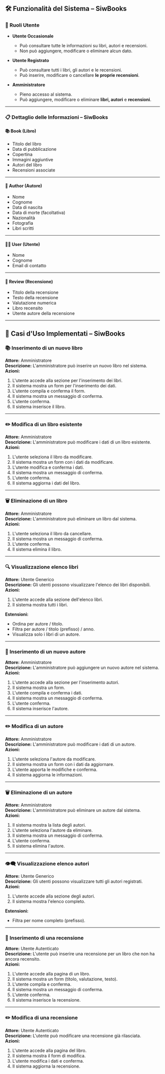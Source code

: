 ## 🛠️ Funzionalità del Sistema – SiwBooks

### 👥 Ruoli Utente

- **Utente Occasionale**  
  - Può consultare tutte le informazioni su libri, autori e recensioni.  
  - Non può aggiungere, modificare o eliminare alcun dato.

- **Utente Registrato**  
  - Può consultare tutti i libri, gli autori e le recensioni.  
  - Può inserire, modificare o cancellare **le proprie recensioni**.

- **Amministratore**  
  - Pieno accesso al sistema.  
  - Può aggiungere, modificare o eliminare **libri, autori** e **recensioni**.  

---

### 📋 Dettaglio delle Informazioni – SiwBooks

#### 📚 Book (Libro)
- Titolo del libro  
- Data di pubblicazione  
- Copertina  
- Immagini aggiuntive  
- Autori del libro  
- Recensioni associate  

---

#### 👤 Author (Autore) 
- Nome  
- Cognome  
- Data di nascita  
- Data di morte (facoltativa)  
- Nazionalità  
- Fotografia  
- Libri scritti  

---

#### 🧑‍💻 User (Utente)
- Nome  
- Cognome  
- Email di contatto  

---

#### 📝 Review (Recensione)  
- Titolo della recensione  
- Testo della recensione  
- Valutazione numerica  
- Libro recensito  
- Utente autore della recensione  



---

## 📌 Casi d'Uso Implementati – SiwBooks

### 📚 Inserimento di un nuovo libro  
**Attore:** Amministratore  
**Descrizione:** L'amministratore può inserire un nuovo libro nel sistema.  
**Azioni:**
1. L'utente accede alla sezione per l'inserimento dei libri.
2. Il sistema mostra un form per l'inserimento dei dati.
3. L'utente compila e conferma il form.
4. Il sistema mostra un messaggio di conferma.
5. L'utente conferma.
6. Il sistema inserisce il libro.

---

### ✏️ Modifica di un libro esistente  
**Attore:** Amministratore  
**Descrizione:** L'amministratore può modificare i dati di un libro esistente.  
**Azioni:**
1. L'utente seleziona il libro da modificare.
2. Il sistema mostra un form con i dati da modificare.
3. L'utente modifica e conferma i dati.
4. Il sistema mostra un messaggio di conferma.
5. L'utente conferma.
6. Il sistema aggiorna i dati del libro.

---

### 🗑️ Eliminazione di un libro  
**Attore:** Amministratore  
**Descrizione:** L'amministratore può eliminare un libro dal sistema.  
**Azioni:**
1. L'utente seleziona il libro da cancellare.
2. Il sistema mostra un messaggio di conferma.
3. L'utente conferma.
4. Il sistema elimina il libro.

---

### 🔍 Visualizzazione elenco libri  
**Attore:** Utente Generico  
**Descrizione:** Gli utenti possono visualizzare l'elenco dei libri disponibili.  
**Azioni:**
1. L'utente accede alla sezione dell'elenco libri.
2. Il sistema mostra tutti i libri.  

**Estensioni:**
- Ordina per autore / titolo.
- Filtra per autore / titolo (prefisso) / anno.
- Visualizza solo i libri di un autore.

---

### 👤 Inserimento di un nuovo autore  
**Attore:** Amministratore  
**Descrizione:** L'amministratore può aggiungere un nuovo autore nel sistema.  
**Azioni:**
1. L'utente accede alla sezione per l'inserimento autori.
2. Il sistema mostra un form.
3. L'utente compila e conferma i dati.
4. Il sistema mostra un messaggio di conferma.
5. L'utente conferma.
6. Il sistema inserisce l'autore.

---

### ✏️ Modifica di un autore  
**Attore:** Amministratore  
**Descrizione:** L'amministratore può modificare i dati di un autore.  
**Azioni:**
1. L'utente seleziona l'autore da modificare.
2. Il sistema mostra un form con i dati da aggiornare.
3. L'utente apporta le modifiche e conferma.
4. Il sistema aggiorna le informazioni.

---

### 🗑️ Eliminazione di un autore  
**Attore:** Amministratore  
**Descrizione:** L'amministratore può eliminare un autore dal sistema.  
**Azioni:**
1. Il sistema mostra la lista degli autori.
2. L'utente seleziona l'autore da eliminare.
3. Il sistema mostra un messaggio di conferma.
4. L'utente conferma.
5. Il sistema elimina l'autore.

---

### 👁️‍🗨️ Visualizzazione elenco autori  
**Attore:** Utente Generico  
**Descrizione:** Gli utenti possono visualizzare tutti gli autori registrati.  
**Azioni:**
1. L'utente accede alla sezione degli autori.
2. Il sistema mostra l'elenco completo.

**Estensioni:**
- Filtra per nome completo (prefisso).

---

### 📝 Inserimento di una recensione  
**Attore:** Utente Autenticato  
**Descrizione:** L'utente può inserire una recensione per un libro che non ha ancora recensito.  
**Azioni:**
1. L'utente accede alla pagina di un libro.
2. Il sistema mostra un form (titolo, valutazione, testo).
3. L'utente compila e conferma.
4. Il sistema mostra un messaggio di conferma.
5. L'utente conferma.
6. Il sistema inserisce la recensione.

---

### ✏️ Modifica di una recensione  
**Attore:** Utente Autenticato  
**Descrizione:** L'utente può modificare una recensione già rilasciata.  
**Azioni:**
1. L'utente accede alla pagina del libro.
2. Il sistema mostra il form di modifica.
3. L'utente modifica i dati e conferma.
4. Il sistema aggiorna la recensione.
